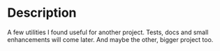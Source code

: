 # Description

A few utilities I found useful for another project.
Tests, docs and small enhancements will come later.
And maybe the other, bigger project too.
